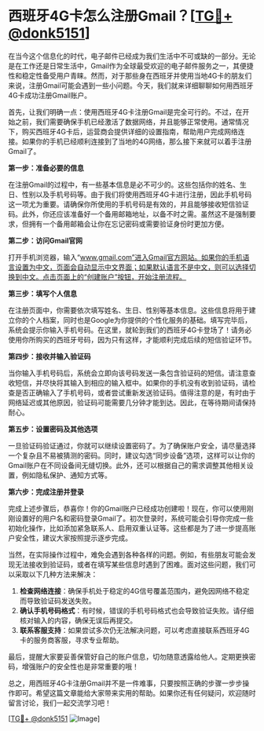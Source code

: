# 西班牙4G卡怎么注册Gmail？[[TG💪+ @donk5151](https://t.me/s/donk5151)]

在当今这个信息化的时代，电子邮件已经成为我们生活中不可或缺的一部分。无论是在工作还是日常生活中，Gmail作为全球最受欢迎的电子邮件服务之一，其便捷性和稳定性备受用户青睐。然而，对于那些身在西班牙并使用当地4G卡的朋友们来说，注册Gmail可能会遇到一些小问题。今天，我们就来详细聊聊如何用西班牙4G卡成功注册Gmail账户。

首先，让我们明确一点：使用西班牙4G卡注册Gmail是完全可行的。不过，在开始之前，我们需要确保手机已经激活了数据网络，并且能够正常使用。通常情况下，购买西班牙4G卡后，运营商会提供详细的设置指南，帮助用户完成网络连接。如果你的手机已经顺利连接到了当地的4G网络，那么接下来就可以着手注册Gmail了。

**第一步：准备必要的信息**

在注册Gmail的过程中，有一些基本信息是必不可少的。这些包括你的姓名、生日、性别以及手机号码等。由于我们将使用西班牙4G卡进行注册，因此手机号码这一项尤为重要。请确保你所使用的手机号码是有效的，并且能够接收短信验证码。此外，你还应该准备好一个备用邮箱地址，以备不时之需。虽然这不是强制要求，但拥有一个备用邮箱会让你在忘记密码或需要验证身份时更加方便。

**第二步：访问Gmail官网**

打开手机浏览器，输入“www.gmail.com”进入Gmail官方网站。如果你的手机语言设置为中文，页面会自动显示中文界面；如果默认语言不是中文，则可以选择切换到中文。点击页面上的“创建账户”按钮，开始注册流程。

**第三步：填写个人信息**

在注册页面中，你需要依次填写姓名、生日、性别等基本信息。这些信息将用于建立你的个人档案，同时也是Google为你提供的个性化服务的基础。填写完毕后，系统会提示你输入手机号码。在这里，就轮到我们的西班牙4G卡登场了！请务必使用你所购买的西班牙号码，因为只有这样，才能顺利完成后续的短信验证环节。

**第四步：接收并输入验证码**

当你输入手机号码后，系统会立即向该号码发送一条包含验证码的短信。请注意查收短信，并尽快将其输入到相应的输入框中。如果你的手机没有收到验证码，请检查是否正确输入了手机号码，或者尝试重新发送验证码。值得注意的是，有时由于网络延迟或其他原因，验证码可能需要几分钟才能到达。因此，在等待期间请保持耐心。

**第五步：设置密码及其他选项**

一旦验证码验证通过，你就可以继续设置密码了。为了确保账户安全，请尽量选择一个复杂且不易被猜测的密码。同时，建议勾选“同步设备”选项，这样可以让你的Gmail账户在不同设备间无缝切换。此外，还可以根据自己的需求调整其他相关设置，例如隐私保护、通知方式等。

**第六步：完成注册并登录**

完成上述步骤后，恭喜你！你的Gmail账户已经成功创建啦！现在，你可以使用刚刚设置好的用户名和密码登录Gmail了。初次登录时，系统可能会引导你完成一些初始化操作，比如添加紧急联系人、启用双重认证等。这些都是为了进一步提高账户安全性，建议大家按照提示逐步完成。

当然，在实际操作过程中，难免会遇到各种各样的问题。例如，有些朋友可能会发现无法接收到验证码，或者在填写某些信息时遇到了困难。面对这些问题，我们可以采取以下几种方法来解决：

1. **检查网络连接**：确保手机处于稳定的4G信号覆盖范围内，避免因网络不稳定而导致验证码发送失败。
2. **确认手机号码格式**：有时候，错误的手机号码格式也会导致验证失败。请仔细核对输入的内容，确保无误后再提交。
3. **联系客服支持**：如果尝试多次仍无法解决问题，可以考虑直接联系西班牙4G卡的服务商客服，寻求专业帮助。

最后，提醒大家要妥善保管好自己的账户信息，切勿随意透露给他人。定期更换密码，增强账户的安全性也是非常重要的哦！

总之，用西班牙4G卡注册Gmail并不是一件难事，只要按照正确的步骤一步步操作即可。希望这篇文章能给大家带来实用的帮助。如果你还有任何疑问，欢迎随时留言讨论，我们一起交流学习吧！

[[TG💪+ @donk5151](https://t.me/s/donk5151) ![Image](https://i.postimg.cc/rwNCRYN7/Snipaste-2025-04-30-17-27-05.png)]